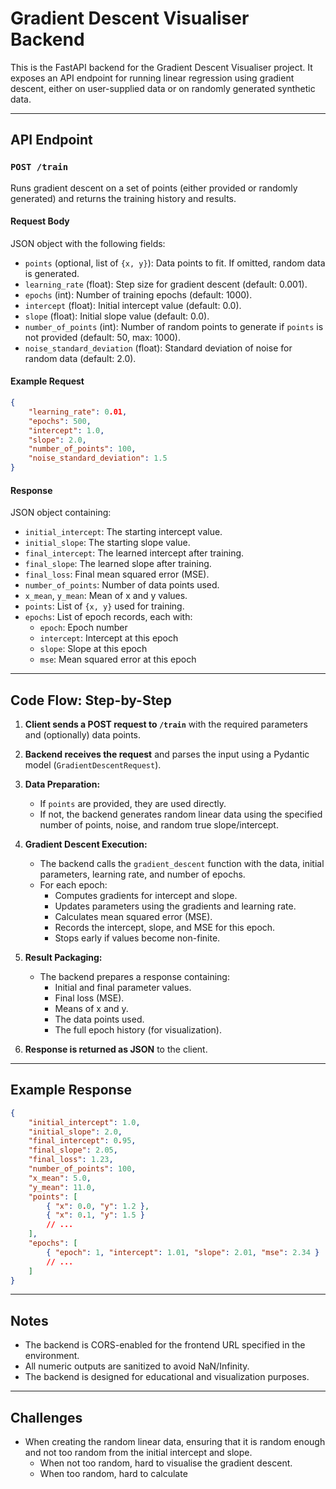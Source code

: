 # Gradient Descent Visualiser Backend

This is the FastAPI backend for the Gradient Descent Visualiser project. It exposes an API endpoint for running linear regression using gradient descent, either on user-supplied data or on randomly generated synthetic data.

---

## API Endpoint

### `POST /train`

Runs gradient descent on a set of points (either provided or randomly generated) and returns the training history and results.

#### **Request Body**

JSON object with the following fields:

-   `points` (optional, list of `{x, y}`): Data points to fit. If omitted, random data is generated.
-   `learning_rate` (float): Step size for gradient descent (default: 0.001).
-   `epochs` (int): Number of training epochs (default: 1000).
-   `intercept` (float): Initial intercept value (default: 0.0).
-   `slope` (float): Initial slope value (default: 0.0).
-   `number_of_points` (int): Number of random points to generate if `points` is not provided (default: 50, max: 1000).
-   `noise_standard_deviation` (float): Standard deviation of noise for random data (default: 2.0).

#### **Example Request**

```json
{
	"learning_rate": 0.01,
	"epochs": 500,
	"intercept": 1.0,
	"slope": 2.0,
	"number_of_points": 100,
	"noise_standard_deviation": 1.5
}
```

#### **Response**

JSON object containing:

-   `initial_intercept`: The starting intercept value.
-   `initial_slope`: The starting slope value.
-   `final_intercept`: The learned intercept after training.
-   `final_slope`: The learned slope after training.
-   `final_loss`: Final mean squared error (MSE).
-   `number_of_points`: Number of data points used.
-   `x_mean`, `y_mean`: Mean of x and y values.
-   `points`: List of `{x, y}` used for training.
-   `epochs`: List of epoch records, each with:
    -   `epoch`: Epoch number
    -   `intercept`: Intercept at this epoch
    -   `slope`: Slope at this epoch
    -   `mse`: Mean squared error at this epoch

---

## Code Flow: Step-by-Step

1. **Client sends a POST request to `/train`** with the required parameters and (optionally) data points.

2. **Backend receives the request** and parses the input using a Pydantic model (`GradientDescentRequest`).

3. **Data Preparation:**

    - If `points` are provided, they are used directly.
    - If not, the backend generates random linear data using the specified number of points, noise, and random true slope/intercept.

4. **Gradient Descent Execution:**

    - The backend calls the `gradient_descent` function with the data, initial parameters, learning rate, and number of epochs.
    - For each epoch:
        - Computes gradients for intercept and slope.
        - Updates parameters using the gradients and learning rate.
        - Calculates mean squared error (MSE).
        - Records the intercept, slope, and MSE for this epoch.
        - Stops early if values become non-finite.

5. **Result Packaging:**

    - The backend prepares a response containing:
        - Initial and final parameter values.
        - Final loss (MSE).
        - Means of x and y.
        - The data points used.
        - The full epoch history (for visualization).

6. **Response is returned as JSON** to the client.

---

## Example Response

```json
{
	"initial_intercept": 1.0,
	"initial_slope": 2.0,
	"final_intercept": 0.95,
	"final_slope": 2.05,
	"final_loss": 1.23,
	"number_of_points": 100,
	"x_mean": 5.0,
	"y_mean": 11.0,
	"points": [
		{ "x": 0.0, "y": 1.2 },
		{ "x": 0.1, "y": 1.5 }
		// ...
	],
	"epochs": [
		{ "epoch": 1, "intercept": 1.01, "slope": 2.01, "mse": 2.34 }
		// ...
	]
}
```

---

## Notes

-   The backend is CORS-enabled for the frontend URL specified in the environment.
-   All numeric outputs are sanitized to avoid NaN/Infinity.
-   The backend is designed for educational and visualization purposes.

---

## Challenges

-   When creating the random linear data, ensuring that it is random enough and not too random from the initial intercept and slope.
    -   When not too random, hard to visualise the gradient descent.
    -   When too random, hard to calculate
